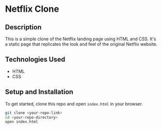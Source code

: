# Netflix Clone

## Description

This is a simple clone of the Netflix landing page using HTML and CSS. It's a static page that replicates the look and feel of the original Netflix website.

## Technologies Used

- HTML
- CSS

## Setup and Installation

To get started, clone this repo and open `index.html` in your browser.

```bash
git clone <your-repo-link>
cd <your-repo-directory>
open index.html

